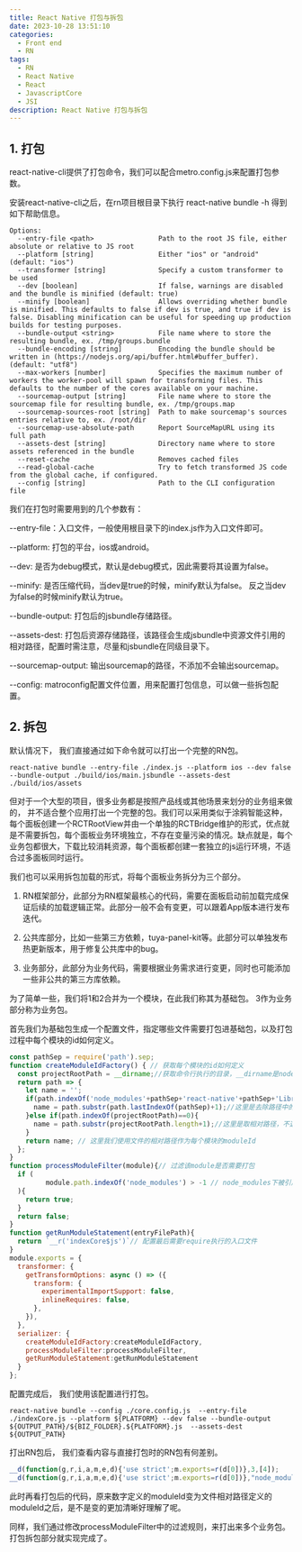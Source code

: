 ```yaml
---
title: React Native 打包与拆包
date: 2023-10-28 13:51:10
categories:
  - Front end
  - RN
tags:
  - RN
  - React Native
  - React
  - JavascriptCore
  - JSI
description: React Native 打包与拆包
---
```


## 1. 打包

react-native-cli提供了打包命令，我们可以配合metro.config.js来配置打包参数。

安装react-native-cli之后，在rn项目根目录下执行 react-native bundle -h 得到如下帮助信息。

```shell
Options:
  --entry-file <path>                Path to the root JS file, either absolute or relative to JS root
  --platform [string]                Either "ios" or "android" (default: "ios")
  --transformer [string]             Specify a custom transformer to be used
  --dev [boolean]                    If false, warnings are disabled and the bundle is minified (default: true)
  --minify [boolean]                 Allows overriding whether bundle is minified. This defaults to false if dev is true, and true if dev is false. Disabling minification can be useful for speeding up production builds for testing purposes.
  --bundle-output <string>           File name where to store the resulting bundle, ex. /tmp/groups.bundle
  --bundle-encoding [string]         Encoding the bundle should be written in (https://nodejs.org/api/buffer.html#buffer_buffer). (default: "utf8")
  --max-workers [number]             Specifies the maximum number of workers the worker-pool will spawn for transforming files. This defaults to the number of the cores available on your machine.
  --sourcemap-output [string]        File name where to store the sourcemap file for resulting bundle, ex. /tmp/groups.map
  --sourcemap-sources-root [string]  Path to make sourcemap's sources entries relative to, ex. /root/dir
  --sourcemap-use-absolute-path      Report SourceMapURL using its full path
  --assets-dest [string]             Directory name where to store assets referenced in the bundle
  --reset-cache                      Removes cached files
  --read-global-cache                Try to fetch transformed JS code from the global cache, if configured.
  --config [string]                  Path to the CLI configuration file
```

我们在打包时需要用到的几个参数有：

--entry-file：入口文件，一般使用根目录下的index.js作为入口文件即可。

--platform: 打包的平台，ios或android。

--dev: 是否为debug模式，默认是debug模式，因此需要将其设置为false。

--minify: 是否压缩代码，当dev是true的时候，minify默认为false。 反之当dev为false的时候minify默认为true。

--bundle-output: 打包后的jsbundle存储路径。

--assets-dest: 打包后资源存储路径，该路径会生成jsbundle中资源文件引用的相对路径，配置时需注意，尽量和jsbundle在同级目录下。

--sourcemap-output: 输出sourcemap的路径，不添加不会输出sourcemap。

--config: matroconfig配置文件位置，用来配置打包信息，可以做一些拆包配置。

## 2. 拆包

默认情况下， 我们直接通过如下命令就可以打出一个完整的RN包。

```shell
react-native bundle --entry-file ./index.js --platform ios --dev false --bundle-output ./build/ios/main.jsbundle --assets-dest ./build/ios/assets
```

但对于一个大型的项目，很多业务都是按照产品线或其他场景来划分的业务组来做的， 并不适合整个应用打出一个完整的包。我们可以采用类似于涂鸦智能这种，每个面板创建一个RCTRootView并由一个单独的RCTBridge维护的形式，优点就是不需要拆包，每个面板业务环境独立，不存在变量污染的情况。缺点就是，每个业务包都很大，下载比较消耗资源，每个面板都创建一套独立的js运行环境，不适合过多面板同时运行。

我们也可以采用拆包加载的形式，将每个面板业务拆分为三个部分。

1. RN框架部分，此部分为RN框架最核心的代码，需要在面板启动前加载完成保证后续的加载逻辑正常。此部分一般不会有变更，可以跟着App版本进行发布迭代。

2. 公共库部分，比如一些第三方依赖，tuya-panel-kit等。此部分可以单独发布热更新版本，用于修复公共库中的bug。

3. 业务部分，此部分为业务代码，需要根据业务需求进行变更，同时也可能添加一些非公共的第三方库依赖。

为了简单一些，我们将1和2合并为一个模块，在此我们称其为基础包。 3作为业务部分称为业务包。

首先我们为基础包生成一个配置文件，指定哪些文件需要打包进基础包，以及打包过程中每个模块的id如何定义。

```js
const pathSep = require('path').sep;
function createModuleIdFactory() { // 获取每个模块的id如何定义
  const projectRootPath = __dirname;//获取命令行执行的目录，__dirname是nodejs提供的变量
  return path => {
    let name = '';
    if(path.indexOf('node_modules'+pathSep+'react-native'+pathSep+'Libraries'+pathSep)>0){
      name = path.substr(path.lastIndexOf(pathSep)+1);//这里是去除路径中的'node_modules/react-native/Libraries/‘之前（包括）的字符串，可以减少包大小，可有可无
    }else if(path.indexOf(projectRootPath)==0){
      name = path.substr(projectRootPath.length+1);//这里是取相对路径，不这么弄的话就会打出_user_smallnew_works_....这么长的路径，还会把计算机名打进去
    }
    return name; // 这里我们使用文件的相对路径作为每个模块的moduleId
  };
}
function processModuleFilter(module){// 过滤该module是否需要打包
  if (
         module.path.indexOf('node_modules') > -1 // node_modules下被引用到的文件需要打包
  ){
    return true;
  }
  return false;
}
function getRunModuleStatement(entryFilePath){
  return `__r('indexCore$js')`// 配置最后需要require执行的入口文件
}
module.exports = {
  transformer: {
    getTransformOptions: async () => ({
      transform: {
        experimentalImportSupport: false,
        inlineRequires: false,
      },
    }),
  },
  serializer: {
    createModuleIdFactory:createModuleIdFactory,
    processModuleFilter:processModuleFilter,
    getRunModuleStatement:getRunModuleStatement
  }
};

```

配置完成后， 我们使用该配置进行打包。

```shell
react-native bundle --config ./core.config.js  --entry-file ./indexCore.js --platform ${PLATFORM} --dev false --bundle-output ${OUTPUT_PATH}/${BIZ_FOLDER}.${PLATFORM}.js  --assets-dest ${OUTPUT_PATH}
```

打出RN包后， 我们查看内容与直接打包时的RN包有何差别。

```js
__d(function(g,r,i,a,m,e,d){'use strict';m.exports=r(d[0])},3,[4]);
__d(function(g,r,i,a,m,e,d){'use strict';m.exports=r(d[0])},"node_modules/react/index.js",["node_modules/react/cjs/react.production.min.js"]);
```

此时再看打包后的代码，原来数字定义的moduleId变为文件相对路径定义的moduleId之后，是不是变的更加清晰好理解了呢。

同样，我们通过修改processModuleFilter中的过滤规则，来打出来多个业务包。打包拆包部分就实现完成了。
